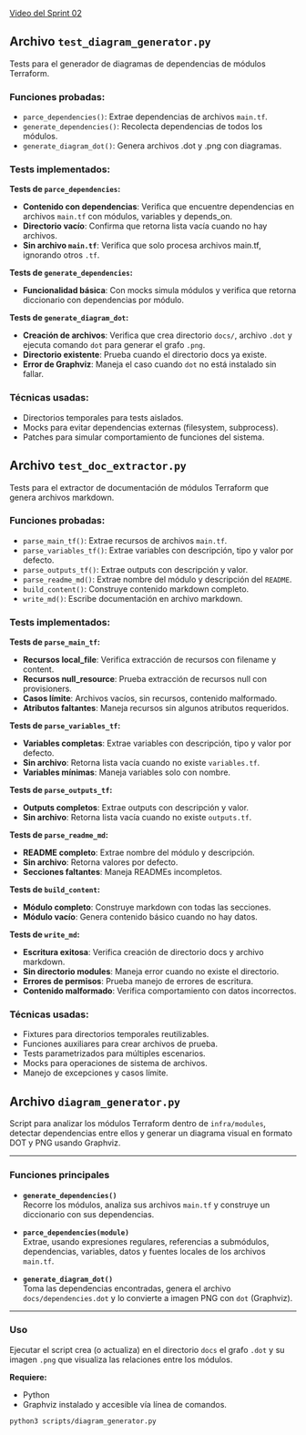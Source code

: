 [Video del Sprint 02](https://unipe-my.sharepoint.com/:f:/g/personal/luis_alanya_c_uni_pe/EhtGzayR_yxImugh8lIdsyEBnHnMLsvhf50CpsYyiFJBcg?e=xpwUTF)


## Archivo `test_diagram_generator.py`

Tests para el generador de diagramas de dependencias de módulos Terraform.

### Funciones probadas:
- `parce_dependencies()`: Extrae dependencias de archivos `main.tf`.
- `generate_dependencies()`: Recolecta dependencias de todos los módulos.
- `generate_diagram_dot()`: Genera archivos .dot y .png con diagramas.

### Tests implementados:

**Tests de `parce_dependencies`:**
- **Contenido con dependencias**: Verifica que encuentre dependencias en archivos `main.tf` con módulos, variables y depends_on.
- **Directorio vacío**: Confirma que retorna lista vacía cuando no hay archivos.
- **Sin archivo `main.tf`**: Verifica que solo procesa archivos main.tf, ignorando otros `.tf`.

**Tests de `generate_dependencies`:**
- **Funcionalidad básica**: Con mocks simula módulos y verifica que retorna diccionario con dependencias por módulo.

**Tests de `generate_diagram_dot`:**
- **Creación de archivos**: Verifica que crea directorio `docs/`, archivo `.dot` y ejecuta comando `dot` para generar el grafo `.png`.
- **Directorio existente**: Prueba cuando el directorio docs ya existe.
- **Error de Graphviz**: Maneja el caso cuando `dot` no está instalado sin fallar.

### Técnicas usadas:
- Directorios temporales para tests aislados.
- Mocks para evitar dependencias externas (filesystem, subprocess).
- Patches para simular comportamiento de funciones del sistema.

## Archivo `test_doc_extractor.py`

Tests para el extractor de documentación de módulos Terraform que genera archivos markdown.

### Funciones probadas:
- `parse_main_tf()`: Extrae recursos de archivos `main.tf`.
- `parse_variables_tf()`: Extrae variables con descripción, tipo y valor por defecto.
- `parse_outputs_tf()`: Extrae outputs con descripción y valor.
- `parse_readme_md()`: Extrae nombre del módulo y descripción del `README`.
- `build_content()`: Construye contenido markdown completo.
- `write_md()`: Escribe documentación en archivo markdown.

### Tests implementados:

**Tests de `parse_main_tf`:**
- **Recursos local_file**: Verifica extracción de recursos con filename y content.
- **Recursos null_resource**: Prueba extracción de recursos null con provisioners.
- **Casos límite**: Archivos vacíos, sin recursos, contenido malformado.
- **Atributos faltantes**: Maneja recursos sin algunos atributos requeridos.

**Tests de `parse_variables_tf`:**
- **Variables completas**: Extrae variables con descripción, tipo y valor por defecto.
- **Sin archivo**: Retorna lista vacía cuando no existe `variables.tf`.
- **Variables mínimas**: Maneja variables solo con nombre.

**Tests de `parse_outputs_tf`:**
- **Outputs completos**: Extrae outputs con descripción y valor.
- **Sin archivo**: Retorna lista vacía cuando no existe `outputs.tf`.

**Tests de `parse_readme_md`:**
- **README completo**: Extrae nombre del módulo y descripción.
- **Sin archivo**: Retorna valores por defecto.
- **Secciones faltantes**: Maneja READMEs incompletos.

**Tests de `build_content`:**
- **Módulo completo**: Construye markdown con todas las secciones.
- **Módulo vacío**: Genera contenido básico cuando no hay datos.

**Tests de `write_md`:**
- **Escritura exitosa**: Verifica creación de directorio docs y archivo markdown.
- **Sin directorio modules**: Maneja error cuando no existe el directorio.
- **Errores de permisos**: Prueba manejo de errores de escritura.
- **Contenido malformado**: Verifica comportamiento con datos incorrectos.

### Técnicas usadas:
- Fixtures para directorios temporales reutilizables.
- Funciones auxiliares para crear archivos de prueba.
- Tests parametrizados para múltiples escenarios.
- Mocks para operaciones de sistema de archivos.
- Manejo de excepciones y casos límite.

## Archivo `diagram_generator.py`

Script para analizar los módulos Terraform dentro de `infra/modules`, detectar dependencias entre ellos y generar un diagrama visual en formato DOT y PNG usando Graphviz.

---

### Funciones principales

- **`generate_dependencies()`**  
  Recorre los módulos, analiza sus archivos `main.tf` y construye un diccionario con sus dependencias.

- **`parce_dependencies(module)`**  
  Extrae, usando expresiones regulares, referencias a submódulos, dependencias, variables, datos y fuentes locales de los archivos `main.tf`.

- **`generate_diagram_dot()`**  
  Toma las dependencias encontradas, genera el archivo `docs/dependencies.dot` y lo convierte a imagen PNG con `dot` (Graphviz).

---

### Uso

Ejecutar el script crea (o actualiza) en el directorio `docs` el grafo `.dot` y su imagen `.png` que visualiza las relaciones entre los módulos.

**Requiere:**  
- Python  
- Graphviz instalado y accesible vía línea de comandos.

```bash
python3 scripts/diagram_generator.py
```